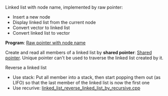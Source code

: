 Linked list with node name, implemented by raw pointer:
* Insert a new node
* Display linked list from the current node
* Convert vector to linked list
* Convert linked list to vector

**Program**: [Raw pointer with node name](linked_list_raw_ptr_with_node_name.cpp)

Create and read all members of a linked list by **shared pointer**: [Shared pointer](linked_list_shared_ptr.cpp). Unique pointer can't be used to traverse the linked list created by it.

Reverse a linked list
* Use stack: Put all member into a stack, then start popping them out (as LIFO) so that the last member of the linked list is now the first one
* Use recurive: [linked_list_reverse_linked_list_by_recursive.cpp](linked_list_reverse_linked_list_by_recursive.cpp)